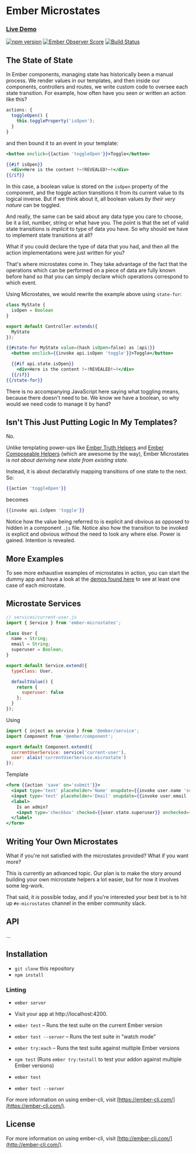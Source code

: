 # Ember Microstates

### [Live Demo](https://cowboyd.github.io/ember-microstates/)

[![npm version](https://badge.fury.io/js/ember-microstates.svg)](https://badge.fury.io/js/ember-microstates)
[![Ember Observer Score](https://emberobserver.com/badges/ember-microstates.svg)](https://emberobserver.com/addons/ember-microstates)
[![Build Status](https://travis-ci.org/cowboyd/ember-microstates.svg?branch=master)](https://travis-ci.org/cowboyd/ember-microstates)


## The State of State

In Ember components, managing state has historically been a manual
process. We render values in our templates, and then inside our
components, controllers and routes, we write custom code to oversee
each state transition. For example, how often have you seen or written
an action like this?

```javascript
actions: {
  toggleOpen() {
    this.toggleProperty('isOpen');
  }
}
```

and then bound it to an event in your template:

```handlebars
<button onclick={{action 'toggleOpen'}}>Toggle</button>

{{#if isOpen}}
  <div>Here is the content !~!REVEALED!~!</div>
{{/if}}
```

In this case, a boolean value is stored on the `isOpen` property of
the component, and the toggle action transitions it from its current
value to its logical inverse. But if we think about it, all boolean
values _by their very nature_ can be toggled.

And really, the same can be said about any data type you care to
choose, be it a list, number, string or what have you. The point is
that the set of valid state transitions is _implicit_ to type of data
you have. So why should we have to implement state transitions at all?

What if you could declare the type of data that you had, and then all
the action implementations were just written for you?

That's where microstates come in. They take advantage of the fact that
the operations which can be performed on a piece of data are fully
known before hand so that you can simply declare which operations
correspond to which event.

Using Microstates, we would rewrite the example above using `state-for`:

```js
class MyState {
  isOpen = Boolean
}

export default Controller.extends({
  MyState
});
```

```handlebars
{{#state-for MyState value=(hash isOpen=false) as |api|}}
  <button onclick={{invoke api.isOpen 'toggle'}}>Toggle</button>

  {{#if api.state.isOpen}}
    <div>Here is the content !~!REVEALED!~!</div>
  {{/if}}
{{/state-for}}
```

There is no accompanying JavaScript here saying what toggling means,
because there doesn't need to be. We know we have a boolean,
so why would we need code to manage it by hand?


## Isn't This Just Putting Logic In My Templates?

No.

Unlike templating power-ups like [Ember Truth Helpers][1]
and [Ember Composeable Helpers][2] (which are awesome by the way),
Ember Microstates is _not about deriving new state from existing state_.

Instead, it is about declarativly mapping transitions of one state to
the next. So:

```handlebars
{{action 'toggleOpen'}}
```

becomes

```handlebars
{{invoke api.isOpen 'toggle'}}
```

Notice how the value being referred to is explicit and obvious as
opposed to hidden in a component `.js` file. Notice also how the
transition to be invoked is explicit and obvious without the need to
look any where else. Power is gained. Intention is revealed.

## More Examples

To see more exhaustive examples of microstates in action, you can
start the dummy app and have a look at the
[demos found here](https://github.com/cowboyd/ember-microstates/blob/master/tests/dummy/app/templates/application.hbs) to
see at least one case of each microstate.

## Microstate Services

```js
// services/current-user.js
import { Service } from 'ember-microstates';

class User {
  name = String;
  email = String;
  superuser = Boolean;
}

export default Service.extend({
  typeClass: User,

  defaultValue() {
    return {
      superuser: false
    };
  }
});
```

Using

```js
import { inject as service } from '@ember/service';
import Component from '@ember/component';

export default Component.extend({
  currentUserService: service('current-user'),
  user: alais('currentUserService.microstate')
});
```

Template

```hbs
<form {{action 'save' on='submit'}}>
  <input type='text' placeholder='Name' onupdate={{invoke user.name 'set'}}>
  <input type='text' placeholder='Email' onupdate={{invoke user.email 'set'}}>
  <label>
    Is an admin?
    <input type='checkbox' checked={{user.state.superuser}} onchecked={{invoke user.superuser 'toggle'}}>
  </label>
</form>
```

## Writing Your Own Microstates

What if you're not satisfied with the microstates provided? What if
you want more?

This is currently an advanced topic. Our plan is to make the story
around building your own microstate helpers a lot easier, but for now
it involves some leg-work.

That said, it *is* possible today, and if you're interested your best
bet is to hit up `#e-microstates` channel in the ember community
slack.


## API

...


Installation
--------------

* `git clone` this repository
* `npm install`

### Linting

* `ember server`
* Visit your app at http://localhost:4200.

* `ember test` – Runs the test suite on the current Ember version
* `ember test --server` – Runs the test suite in "watch mode"
* `ember try:each` – Runs the test suite against multiple Ember versions

* `npm test` (Runs `ember try:testall` to test your addon against multiple Ember versions)
* `ember test`
* `ember test --server`

For more information on using ember-cli, visit [https://ember-cli.com/](https://ember-cli.com/).

License
--------

For more information on using ember-cli, visit [http://ember-cli.com/](http://ember-cli.com/).

[1]: https://github.com/DockYard/ember-composable-helpers
[2]: https://github.com/jmurphyau/ember-truth-helpers
